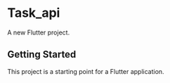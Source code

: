 # Task_api

A new Flutter project.

## Getting Started

This project is a starting point for a Flutter application.

